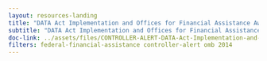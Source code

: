 ```yaml
---
layout: resources-landing
title: "DATA Act Implementation and Offices for Financial Assistance Awards"
subtitle: "DATA Act Implementation and Offices for Financial Assistance Awards"
doc-link: ../assets/files/CONTROLLER-ALERT-DATA-Act-Implementation-and-Offices-for-Financial-Assistance.pdf
filters: federal-financial-assistance controller-alert omb 2014
---
```

